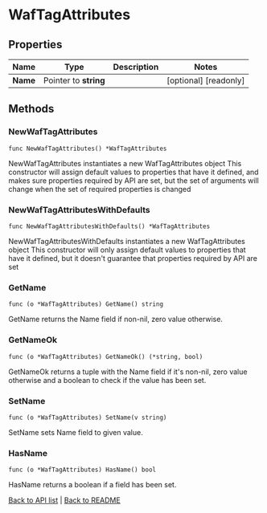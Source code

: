 # WafTagAttributes

## Properties

Name | Type | Description | Notes
------------ | ------------- | ------------- | -------------
**Name** | Pointer to **string** |  | [optional] [readonly] 

## Methods

### NewWafTagAttributes

`func NewWafTagAttributes() *WafTagAttributes`

NewWafTagAttributes instantiates a new WafTagAttributes object
This constructor will assign default values to properties that have it defined,
and makes sure properties required by API are set, but the set of arguments
will change when the set of required properties is changed

### NewWafTagAttributesWithDefaults

`func NewWafTagAttributesWithDefaults() *WafTagAttributes`

NewWafTagAttributesWithDefaults instantiates a new WafTagAttributes object
This constructor will only assign default values to properties that have it defined,
but it doesn't guarantee that properties required by API are set

### GetName

`func (o *WafTagAttributes) GetName() string`

GetName returns the Name field if non-nil, zero value otherwise.

### GetNameOk

`func (o *WafTagAttributes) GetNameOk() (*string, bool)`

GetNameOk returns a tuple with the Name field if it's non-nil, zero value otherwise
and a boolean to check if the value has been set.

### SetName

`func (o *WafTagAttributes) SetName(v string)`

SetName sets Name field to given value.

### HasName

`func (o *WafTagAttributes) HasName() bool`

HasName returns a boolean if a field has been set.


[Back to API list](../README.md#documentation-for-api-endpoints) | [Back to README](../README.md)
